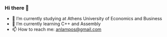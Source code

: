 ### Hi there 👋
- 🔭 I’m currently studying at Athens University of Economics and Business
- 🌱 I’m currently learning C++ and Assembly 
- 📫 How to reach me: anlampos@gmail.com
<!--
**AndreasLampos/AndreasLampos** is a ✨ _special_ ✨ repository because its `README.md` (this file) appears on your GitHub profile.

Here are some ideas to get you started:

- 🔭 I’m currently working on ...
- 🌱 I’m currently learning ...
- 👯 I’m looking to collaborate on ...
- 🤔 I’m looking for help with ...
- 💬 Ask me about ...
- 📫 How to reach me: ...
- 😄 Pronouns: ...
- ⚡ Fun fact: ...
-->

